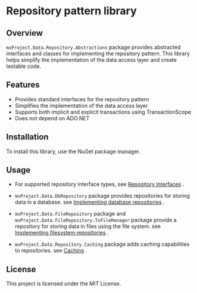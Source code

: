 
# Repository pattern library

## Overview

`mxProject.Data.Repository.Abstractions` package provides abstracted interfaces and classes for implementing the repository pattern. This library helps simplify the implementation of the data access layer and create testable code.

## Features

* Provides standard interfaces for the repository pattern
* Simplifies the implementation of the data access layer
* Supports both implicit and explicit transactions using TransactionScope
* Does not depend on ADO\.NET

## Installation

To install this library, use the NuGet package manager.

## Usage

* For supported repository interface types, see [Repogitory Interfaces](./document/RepogitoryInterfaces.md) .

* `mxProject.Data.DbRepository` package provides repositories for storing data in a database. see [Implementing database repositories](./document/DatabaseRepository.md) .

* `mxProject.Data.FileRepository` package and `mxProject.Data.FileRepository.TxFileManager` package provide a repository for storing data in files using the file system. see [Implementing filesystem repositories](./document/FileRepository.md) .

* `mxProject.Data.Repository.Caching` package adds caching capabilities to repositories. see [Caching](./document/Caching.md) .

## License

This project is licensed under the MIT License.
